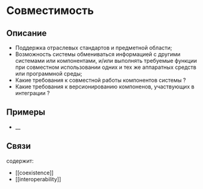 
# Совместимость
## Описание
- Поддержка отраслевых стандартов и предметной области;
- Возможность системы обмениваться информацией с другими системами или компонентами, и/или выполнять требуемые функции при совместном использовании одних и тех же аппаратных средств или программной среды;
- Какие требования к совместной работы компонентов системы ?
- Какие требования к версионированию компоненов, участвующих в интеграции ?
## Примеры
- __

## Связи
содержит:
- [[coexistence]]
- [[interoperability]]